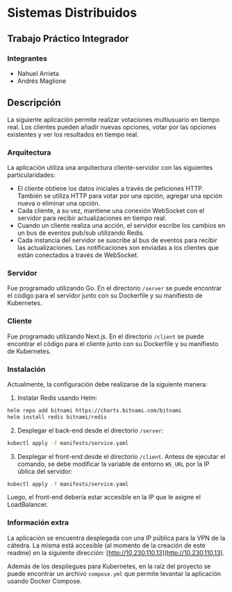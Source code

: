 # Sistemas Distribuidos
## Trabajo Práctico Integrador

### Integrantes
- Nahuel Arrieta
- Andrés Maglione

## Descripción
La siguiente aplicación permite realizar votaciones multiusuario en tiempo real. Los clientes pueden añadir nuevas opciones, votar por las opciones existentes y ver los resultados en tiempo real.

### Arquitectura
La aplicación utiliza una arquitectura cliente-servidor con las siguientes particularidades:
- El cliente obtiene los datos iniciales a través de peticiones HTTP. También se utiliza HTTP para votar por una opción, agregar una opción nueva o eliminar una opción.
- Cada cliente, a su vez, mantiene una conexión WebSocket con el servidor para recibir actualizaciones en tiempo real.
- Cuando un cliente realiza una acción, el servidor escribe los cambios en un bus de eventos pub/sub utilizando Redis.
- Cada instancia del servidor se suscribe al bus de eventos para recibir las actualizaciones. Las notificaciones son enviadas a los clientes que están conectados a través de WebSocket.

### Servidor
Fue programado utilizando Go. En el directorio `/server` se puede encontrar el código para el servidor junto con su Dockerfile y su manifiesto de Kubernetes.

### Cliente
Fue programado utilizando Next.js. En el directorio `/client` se puede encontrar el código para el cliente junto con su Dockerfile y su manifiesto de Kubernetes.

### Instalación
Actualmente, la configuración debe realizarse de la siguiente manera:
1. Instalar Redis usando Helm:
```bash
helm repo add bitnami https://charts.bitnami.com/bitnami
helm install redis bitnami/redis
```
2. Desplegar el back-end desde el directorio `/server`:
```bash
kubectl apply -f manifests/service.yaml
```

3. Desplegar el front-end desde el directorio `/client`. Antess de ejecutar el comando, se debe modificar la variable de entorno `WS_URL` por la IP ública del servidor:
```bash
kubectl apply -f manifests/service.yaml
```

Luego, el front-end debería estar accesible en la IP que le asigne el LoadBalancer.

### Información extra
La aplicación se encuentra desplegada con una IP pública para la VPN de la cátedra. La misma está accesible (al momento de la creación de este readme) en la siguiente dirección: [http://10.230.110.13](http://10.230.110.13).

Además de los despliegues para Kubernetes, en la raíz del proyecto se puede encontrar un archivo `compose.yml` que permite levantar la aplicación usando Docker Compose.
